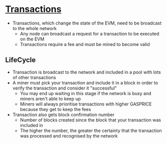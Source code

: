 # [Transactions](https://ethereum.org/en/developers/docs/transactions/)

* Transactions, which change the state of the EVM, need to be broadcast to the whole network
  * Any node can broadcast a request for a transaction to be executed on the EVM
  * Transactions require a fee and must be mined to become valid

## LifeCycle

* Transaction is broadcast to the network and included in a pool with lots of other transactions
* A miner must pick your transaction and include it in a block in order to verify the transaction and consider it "successful"
  * You may end up waiting in this stage if the network is busy and miners aren't able to keep up
  * Miners will always prioritise transactions with higher GASPRICE because they get to keep the fees
* Transaction also gets block confirmation number
  * Number of blocks created since the block that your transaction was included in
  * The higher the number, the greater the certainty that the transaction was processed and recognised by the network
